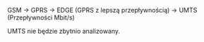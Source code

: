 GSM -> GPRS -> EDGE (GPRS z lepszą przepływnością) -> UMTS (Przepływności Mbit/s)

UMTS nie będzie zbytnio analizowany. 